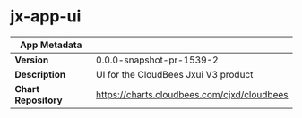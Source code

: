 # jx-app-ui

|App Metadata||
|---|---|
| **Version** | 0.0.0-snapshot-pr-1539-2 |
| **Description** | UI for the CloudBees Jxui V3 product |
| **Chart Repository** | https://charts.cloudbees.com/cjxd/cloudbees |
